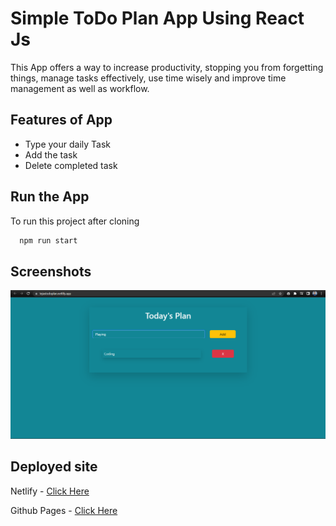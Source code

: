 
# Simple ToDo Plan App Using React Js

This App offers a way to increase productivity, stopping you from forgetting things, manage tasks effectively, use time wisely and improve time management as well as workflow.



## Features of App

- Type your daily Task
- Add the task
- Delete completed task


## Run the App

To run this project after cloning

```bash
  npm run start 
```


## Screenshots

![App Screenshot](https://github.com/TejasDharmik12/React_ToDo_Plan/blob/main/Screenshot%202022-12-29%20153203.png?raw=true)


## Deployed site

Netlify - [Click Here](https://tejastodoplan.netlify.app/)

Github Pages - [Click Here](https://tejasdharmik12.github.io/React_ToDo_Plan/)